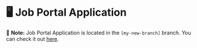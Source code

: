# 🖥️ Job Portal Application

 🚀 **Note:** Job Portal Application is located in the `[my-new-branch]` branch. You can check it out [here](https://github.com/diksha-yadav-19/JobHub/tree/my-new-branch).
